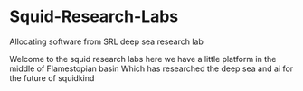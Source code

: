# Squid-Research-Labs
Allocating software from SRL deep sea research lab

Welcome to the squid research labs
here we have a little platform in the middle of Flamestopian basin
Which has researched the deep sea and ai for the future of squidkind
